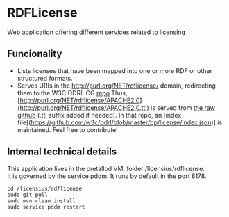 # RDFLicense

Web application offering different services related to licensing

## Funcionality

* Lists licenses that have been mapped into one or more RDF or other structured formats.
* Serves URIs in the http://purl.org/NET/rdflicense/ domain, redirecting them to the W3C ODRL CG [repo](https://github.com/w3c/odrl/tree/master/bp/license)
Thus, [http://purl.org/NET/rdflicense/APACHE2.0](http://purl.org/NET/rdflicense/APACHE2.0.ttl) is served from [the raw github](https://raw.githubusercontent.com/w3c/odrl/master/bp/license/rdflicense/APACHE2.0.ttl) (.ttl suffix added if needed). In that repo, an [index file[(https://github.com/w3c/odrl/blob/master/bp/license/index.json)] is maintained. Feel free to contribute!

## Internal technical details

This application lives in the pretallod VM, folder /licensius/rdflicense.  
It is governed by the service pddm.
It runs by default in the port 8178.
```
cd /licensius/rdflicense
sudo git pull
sudo mvn clean install
sudo service pddm restart
```

